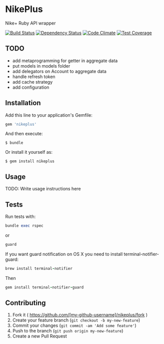 # NikePlus

Nike+ Ruby API wrapper

[![Build Status](https://travis-ci.org/jumichot/nikeplus.svg?branch=master)](https://travis-ci.org/jumichot/nikeplus)
[![Dependency Status](https://gemnasium.com/jumichot/nikeplus.svg)](https://gemnasium.com/jumichot/nikeplus)
[![Code Climate](https://codeclimate.com/github/jumichot/nikeplus/badges/gpa.svg)](https://codeclimate.com/github/jumichot/nikeplus)
[![Test Coverage](https://codeclimate.com/github/jumichot/nikeplus/badges/coverage.svg)](https://codeclimate.com/github/jumichot/nikeplus)

## TODO
- add metaprogramming for getter in aggregate data
- put models in models folder
- add delegators on Account to aggregate data
- handle refresh token
- add cache strategy
- add configuration

## Installation

Add this line to your application's Gemfile:

```ruby
gem 'nikeplus'
```

And then execute:

    $ bundle

Or install it yourself as:

    $ gem install nikeplus

## Usage

TODO: Write usage instructions here

## Tests
Run tests with:
```ruby
bundle exec rspec
```
or
```ruby
guard
```
If you want guard notification on OS X you need to install terminal-notifier-guard:
```ruby
brew install terminal-notifier
```
Then
```ruby
gem install terminal-notifier-guard
```

## Contributing

1. Fork it ( https://github.com/[my-github-username]/nikeplus/fork )
2. Create your feature branch (`git checkout -b my-new-feature`)
3. Commit your changes (`git commit -am 'Add some feature'`)
4. Push to the branch (`git push origin my-new-feature`)
5. Create a new Pull Request
